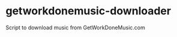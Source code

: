 getworkdonemusic-downloader
===========================

Script to download music from GetWorkDoneMusic.com
